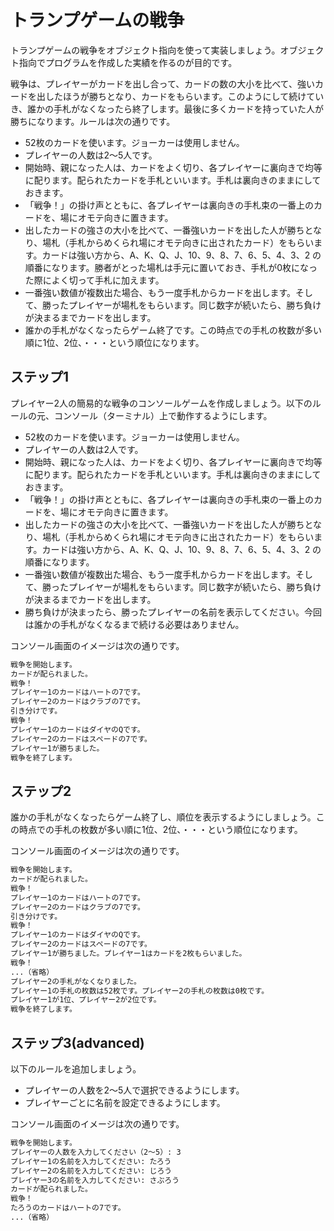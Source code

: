 # トランプゲームの戦争

トランプゲームの戦争をオブジェクト指向を使って実装しましょう。オブジェクト指向でプログラムを作成した実績を作るのが目的です。

戦争は、プレイヤーがカードを出し合って、カードの数の大小を比べて、強いカードを出したほうが勝ちとなり、カードをもらいます。このようにして続けていき、誰かの手札がなくなったら終了します。最後に多くカードを持っていた人が勝ちになります。ルールは次の通りです。

- 52枚のカードを使います。ジョーカーは使用しません。
- プレイヤーの人数は2〜5人です。
- 開始時、親になった人は、カードをよく切り、各プレイヤーに裏向きで均等に配ります。配られたカードを手札といいます。手札は裏向きのままにしておきます。
- 「戦争！」の掛け声とともに、各プレイヤーは裏向きの手札束の一番上のカードを、場にオモテ向きに置きます。
- 出したカードの強さの大小を比べて、一番強いカードを出した人が勝ちとなり、場札（手札からめくられ場にオモテ向きに出されたカード）をもらいます。カードは強い方から、A、K、Q、J、10、9、8、7、6、5、4、3、2 の順番になります。勝者がとった場札は手元に置いておき、手札が0枚になった際によく切って手札に加えます。
- 一番強い数値が複数出た場合、もう一度手札からカードを出します。そして、勝ったプレイヤーが場札をもらいます。同じ数字が続いたら、勝ち負けが決まるまでカードを出します。
- 誰かの手札がなくなったらゲーム終了です。この時点での手札の枚数が多い順に1位、2位、・・・という順位になります。

## ステップ1

プレイヤー2人の簡易的な戦争のコンソールゲームを作成しましょう。以下のルールの元、コンソール（ターミナル）上で動作するようにします。

- 52枚のカードを使います。ジョーカーは使用しません。
- プレイヤーの人数は2人です。
- 開始時、親になった人は、カードをよく切り、各プレイヤーに裏向きで均等に配ります。配られたカードを手札といいます。手札は裏向きのままにしておきます。
- 「戦争！」の掛け声とともに、各プレイヤーは裏向きの手札束の一番上のカードを、場にオモテ向きに置きます。
- 出したカードの強さの大小を比べて、一番強いカードを出した人が勝ちとなり、場札（手札からめくられ場にオモテ向きに出されたカード）をもらいます。カードは強い方から、A、K、Q、J、10、9、8、7、6、5、4、3、2 の順番になります。
- 一番強い数値が複数出た場合、もう一度手札からカードを出します。そして、勝ったプレイヤーが場札をもらいます。同じ数字が続いたら、勝ち負けが決まるまでカードを出します。
- 勝ち負けが決まったら、勝ったプレイヤーの名前を表示してください。今回は誰かの手札がなくなるまで続ける必要はありません。

コンソール画面のイメージは次の通りです。

```bash
戦争を開始します。
カードが配られました。
戦争！
プレイヤー1のカードはハートの7です。
プレイヤー2のカードはクラブの7です。
引き分けです。
戦争！
プレイヤー1のカードはダイヤのQです。
プレイヤー2のカードはスペードの7です。
プレイヤー1が勝ちました。
戦争を終了します。
```
## ステップ2

誰かの手札がなくなったらゲーム終了し、順位を表示するようにしましょう。この時点での手札の枚数が多い順に1位、2位、・・・という順位になります。

コンソール画面のイメージは次の通りです。

```bash
戦争を開始します。
カードが配られました。
戦争！
プレイヤー1のカードはハートの7です。
プレイヤー2のカードはクラブの7です。
引き分けです。
戦争！
プレイヤー1のカードはダイヤのQです。
プレイヤー2のカードはスペードの7です。
プレイヤー1が勝ちました。プレイヤー1はカードを2枚もらいました。
戦争！
...（省略）
プレイヤー2の手札がなくなりました。
プレイヤー1の手札の枚数は52枚です。プレイヤー2の手札の枚数は0枚です。
プレイヤー1が1位、プレイヤー2が2位です。
戦争を終了します。
```

## ステップ3(advanced)

以下のルールを追加しましょう。

- プレイヤーの人数を2〜5人で選択できるようにします。
- プレイヤーごとに名前を設定できるようにします。

コンソール画面のイメージは次の通りです。

```bash
戦争を開始します。
プレイヤーの人数を入力してください（2〜5）: 3
プレイヤー1の名前を入力してください: たろう
プレイヤー2の名前を入力してください: じろう
プレイヤー3の名前を入力してください: さぶろう
カードが配られました。
戦争！
たろうのカードはハートの7です。
...（省略）
```
